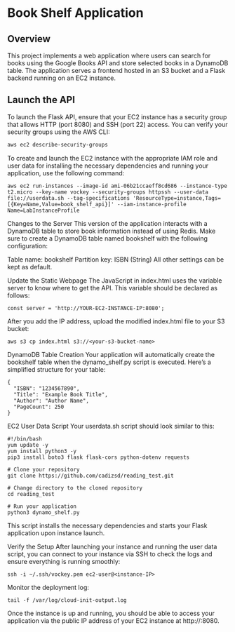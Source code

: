 # Book Shelf Application

## Overview

This project implements a web application where users can search for books using the Google Books API and store selected books in a DynamoDB table. The application serves a frontend hosted in an S3 bucket and a Flask backend running on an EC2 instance.

## Launch the API

To launch the Flask API, ensure that your EC2 instance has a security group that allows HTTP (port 8080) and SSH (port 22) access. You can verify your security groups using the AWS CLI:

```bash
aws ec2 describe-security-groups
```
To create and launch the EC2 instance with the appropriate IAM role and user data for installing the necessary dependencies and running your application, use the following command:
```
aws ec2 run-instances --image-id ami-06b21ccaeff8cd686 --instance-type t2.micro --key-name vockey --security-groups httpssh --user-data file://userdata.sh --tag-specifications 'ResourceType=instance,Tags=[{Key=Name,Value=book_shelf_api}]' --iam-instance-profile Name=LabInstanceProfile
```

Changes to the Server
This version of the application interacts with a DynamoDB table to store book information instead of using Redis. Make sure to create a DynamoDB table named bookshelf with the following configuration:

Table name: bookshelf
Partition key: ISBN (String)
All other settings can be kept as default.

Update the Static Webpage
The JavaScript in index.html uses the variable server to know where to get the API. This variable should be declared as follows:
```
const server = 'http://YOUR-EC2-INSTANCE-IP:8080';
```

After you add the IP address, upload the modified index.html file to your S3 bucket:
```
aws s3 cp index.html s3://<your-s3-bucket-name>
```

DynamoDB Table Creation
Your application will automatically create the bookshelf table when the dynamo_shelf.py script is executed. Here’s a simplified structure for your table:
```
{
  "ISBN": "1234567890",
  "Title": "Example Book Title",
  "Author": "Author Name",
  "PageCount": 250
}
```

EC2 User Data Script
Your userdata.sh script should look similar to this:
```
#!/bin/bash
yum update -y
yum install python3 -y
pip3 install boto3 flask flask-cors python-dotenv requests

# Clone your repository
git clone https://github.com/cadizsd/reading_test.git

# Change directory to the cloned repository
cd reading_test

# Run your application
python3 dynamo_shelf.py
```

This script installs the necessary dependencies and starts your Flask application upon instance launch.

Verify the Setup
After launching your instance and running the user data script, you can connect to your instance via SSH to check the logs and ensure everything is running smoothly:
```
ssh -i ~/.ssh/vockey.pem ec2-user@<instance-IP>
```
Monitor the deployment log:
```
tail -f /var/log/cloud-init-output.log
```
Once the instance is up and running, you should be able to access your application via the public IP address of your EC2 instance at http://<instance-IP>:8080.
